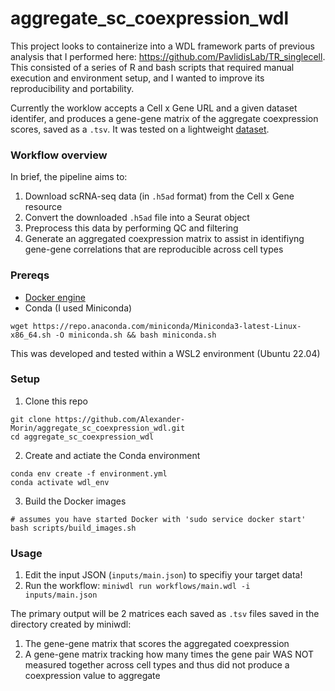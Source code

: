 # aggregate_sc_coexpression_wdl

This project looks to containerize into a WDL framework parts of previous analysis that I performed here: https://github.com/PavlidisLab/TR_singlecell. This consisted of a series of R and bash scripts that required manual execution and environment setup, and I wanted to improve its reproducibility and portability.

Currently the worklow accepts a Cell x Gene URL and a given dataset identifer, and produces a gene-gene matrix of the aggregate coexpression scores, saved as a ```.tsv```. It was tested on a lightweight [dataset](https://cellxgene.cziscience.com/collections/0a77d4c0-d5d0-40f0-aa1a-5e1429bcbd7e).

### Workflow overview

In brief, the pipeline aims to:
1. Download scRNA-seq data (in ```.h5ad``` format) from the Cell x Gene resource
2. Convert the downloaded ```.h5ad``` file into a Seurat object
3. Preprocess this data by performing QC and filtering
4. Generate an aggregated coexpression matrix to assist in identifiyng gene-gene correlations that are reproducible across cell types

### Prereqs

- [Docker engine](https://docs.docker.com/engine/install/ubuntu/)
- Conda (I used Miniconda) 

``` wget https://repo.anaconda.com/miniconda/Miniconda3-latest-Linux-x86_64.sh -O miniconda.sh && bash miniconda.sh ```

This was developed and tested within a WSL2 environment (Ubuntu 22.04)

### Setup

1. Clone this repo
```
git clone https://github.com/Alexander-Morin/aggregate_sc_coexpression_wdl.git
cd aggregate_sc_coexpression_wdl
```
2. Create and actiate the Conda environment
```
conda env create -f environment.yml
conda activate wdl_env
```
3. Build the Docker images
```
# assumes you have started Docker with 'sudo service docker start'
bash scripts/build_images.sh
```

### Usage
1. Edit the input JSON (```inputs/main.json```) to specifiy your target data!
2. Run the workflow: ```miniwdl run workflows/main.wdl -i inputs/main.json```

The primary output will be 2 matrices each saved as ```.tsv``` files saved in the directory created by miniwdl:
1. The gene-gene matrix that scores the aggregated coexpression
2. A gene-gene matrix tracking how many times the gene pair WAS NOT measured together across cell types and thus did not produce a coexpression value to aggregate

